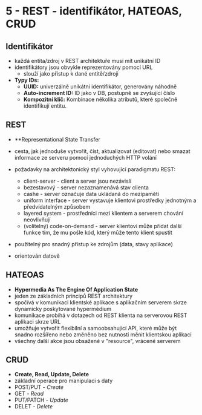 # 5 - REST - identifikátor, HATEOAS, CRUD
## Identifikátor
- každá entita/zdroj v REST architektuře musí mít unikátní ID
- identifikátory jsou obvykle reprezentovány pomocí URL
	- slouží jako přístup k dané entitě/zdroji
- **Typy IDs:**
	- **UUID:** univerzálně unikátní identifikátor, generovány náhodně
	- **Auto-increment ID:** ID jako v DB, postupně se zvyšující číslo
	- **Kompozitní klíč:** Kombinace několika atributů, které společně identifikují entitu.
## REST
- **Representational State Transfer
- cesta, jak jednoduše vytvořit, číst, aktualizovat (editovat) nebo smazat informace ze serveru pomocí jednoduchých HTTP volání
- požadavky na architektonický styl vyhovující paradigmatu REST:
	- client-server - client a server jsou nezávislí
	- bezestavový - server nezaznamenává stav clienta
	- cashe - server označuje data ukládaná do mezipaměti
	- uniform interface - server vystavuje klientovi prostředky jednotným a předvídatelným způsobem
	- layered system - prostředníci mezi klientem a serverem chování neovlivňují
	- (volitelný) code-on-demand - server klientovi může přidat další funkce tím, že mu pošle kód, který může tento klient spustit

- použitelný pro snadný přístup ke zdrojům (data, stavy aplikace)
- orientován datově
## HATEOAS
- **Hypermedia As The Engine Of Application State**
- jeden ze základních principů REST architektury
- spočívá v komunikaci klientské aplikace s aplikačním serverem skrze dynamicky poskytované hypermédium
- komunikace probíhá v dotazech od REST klienta na serverovou REST aplikaci skrze URL
- umožňuje vytvořit flexibilní a samoobsahující API, které může být snadno rozšířeno nebo změněno bez nutnosti měnit klientskou aplikaci
- všechny další akce jsou obsažené v "resource", vrácené serverem
## CRUD
- **Create, Read, Update, Delete**
- základní operace pro manipulaci s daty
- POST/PUT *- Create*
- GET *- Read*
- PUT/PATCH *- Update*
- DELET *- Delete*